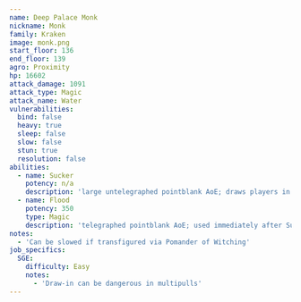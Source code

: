 ```yaml
---
name: Deep Palace Monk
nickname: Monk
family: Kraken
image: monk.png
start_floor: 136
end_floor: 139
agro: Proximity
hp: 16602
attack_damage: 1091
attack_type: Magic
attack_name: Water
vulnerabilities:
  bind: false
  heavy: true
  sleep: false
  slow: false
  stun: true
  resolution: false
abilities:
  - name: Sucker
    potency: n/a
    description: 'large untelegraphed pointblank AoE; draws players in'
  - name: Flood
    potency: 350
    type: Magic
    description: 'telegraphed pointblank AoE; used immediately after Sucker'
notes:
  - 'Can be slowed if transfigured via Pomander of Witching'
job_specifics:
  SGE:
    difficulty: Easy
    notes:
      - 'Draw-in can be dangerous in multipulls'
---
```

